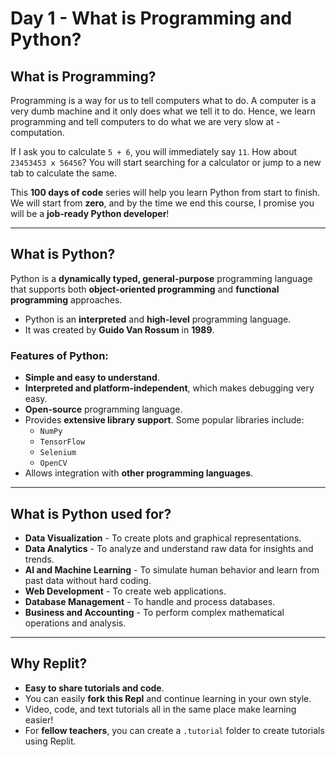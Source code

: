 # Day 1 - What is Programming and Python?

## What is Programming?
Programming is a way for us to tell computers what to do. A computer is a very dumb machine and it only does what we tell it to do. Hence, we learn programming and tell computers to do what we are very slow at - computation.

If I ask you to calculate `5 + 6`, you will immediately say `11`. How about `23453453 x 56456`? You will start searching for a calculator or jump to a new tab to calculate the same.

This **100 days of code** series will help you learn Python from start to finish. We will start from **zero**, and by the time we end this course, I promise you will be a **job-ready Python developer**!

---

## What is Python?
Python is a **dynamically typed, general-purpose** programming language that supports both **object-oriented programming** and **functional programming** approaches.

- Python is an **interpreted** and **high-level** programming language.
- It was created by **Guido Van Rossum** in **1989**.

### Features of Python:
- **Simple and easy to understand**.
- **Interpreted and platform-independent**, which makes debugging very easy.
- **Open-source** programming language.
- Provides **extensive library support**. Some popular libraries include:
  - `NumPy`
  - `TensorFlow`
  - `Selenium`
  - `OpenCV`
- Allows integration with **other programming languages**.

---

## What is Python used for?
- **Data Visualization** - To create plots and graphical representations.
- **Data Analytics** - To analyze and understand raw data for insights and trends.
- **AI and Machine Learning** - To simulate human behavior and learn from past data without hard coding.
- **Web Development** - To create web applications.
- **Database Management** - To handle and process databases.
- **Business and Accounting** - To perform complex mathematical operations and analysis.

---

## Why Replit?
- **Easy to share tutorials and code**.
- You can easily **fork this Repl** and continue learning in your own style.
- Video, code, and text tutorials all in the same place make learning easier!
- For **fellow teachers**, you can create a `.tutorial` folder to create tutorials using Replit.